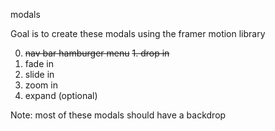 modals

Goal is to create these modals using the framer motion library

0. ~~nav bar hamburger menu~~
~~1. drop in~~
2. fade in
3. slide in
4. zoom in
5. expand (optional)

Note: most of these modals should have a backdrop